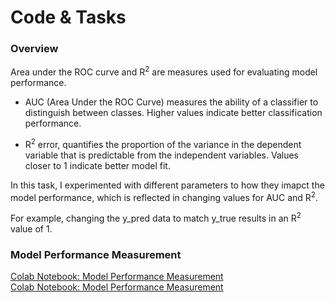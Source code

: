 # Code & Tasks

### Overview

Area under the ROC curve and R<sup>2</sup> are measures used for evaluating model performance.

- AUC (Area Under the ROC Curve) measures the ability of a classifier to distinguish between classes. Higher values indicate better classification performance.

- R<sup>2</sup> error, quantifies the proportion of the variance in the dependent variable that is predictable from the independent variables. Values closer to 1 indicate better model fit.

In this task, I experimented with different parameters to how they imapct the model performance, which is reflected in changing values for AUC and R<sup>2</sup>.

For example, changing the y_pred data to match y_true results in an R<sup>2</sup> value of 1.

### Model Performance Measurement
<a href="https://colab.research.google.com/drive/1XIpIBDODbqEBwcVd2B3X8epx12f2OGOE" target="_blank">Colab Notebook: Model Performance Measurement</a>
<br/>
<a href="https://colab.research.google.com/drive/1XIpIBDODbqEBwcVd2B3X8epx12f2OGOE" target="_blank">Colab Notebook: Model Performance Measurement</a>
<br/>